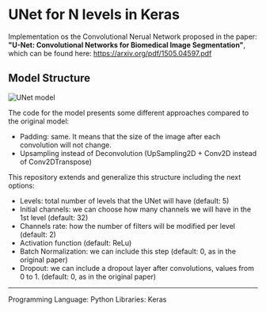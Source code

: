 # UNet for N levels in Keras

Implementation os the Convolutional Nerual Network proposed in the paper:
**"U-Net: Convolutional Networks for Biomedical Image Segmentation"**,
which can be found here: https://arxiv.org/pdf/1505.04597.pdf


Model Structure
----------------------------------------------------------------
![UNet model](https://lmb.informatik.uni-freiburg.de/people/ronneber/u-net/u-net-architecture.png)

The code for the model presents some different approaches compared to the original model:
  - Padding: same. It means that the size of the image after each convolution will not change.
  - Upsampling instead of Deconvolution (UpSampling2D + Conv2D instead of Conv2DTranspose)

This repository extends and generalize this structure including the next options:
  - Levels: total number of levels that the UNet will have (default: 5)
  - Initial channels: we can choose how many channels we will have in the 1st level (default: 32)
  - Channels rate: how the number of filters will be modified per level (default: 2)
  - Activation function (default: ReLu)
  - Batch Normalization: we can include this step (default: 0, as in the original paper)
  - Dropout: we can include a dropout layer after convolutions, values from 0 to 1. (default: 0, as in the original paper)

-------------------------------------------------------------------------------------
Programming Language: Python
Libraries: Keras
